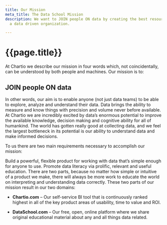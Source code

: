 ```yaml
---
title: Our Mission
meta_title: The Data School Mission
description: We want to JOIN people ON data by creating the best resources for building
  a data driven organization.

---
```

<h1 class="title centered mb-5">{{page.title}}</h1>

At Chartio we describe our mission in four words which, not coincidentally, can be understood by both people and machines. Our mission is to:

## JOIN people ON data

In other words, our aim is to enable anyone (not just data teams) to be able to explore, analyze and understand their data. Data brings the ability to measure and know things with precision and volume never before available. At Chartio we are incredibly excited by data’s enormous potential to improve the available knowledge, decision making and cognitive ability for all of humankind. The world has gotten really good at collecting data, and we feel the largest bottleneck in its potential is our ability to understand data and make informed decisions.

To us there are two main requirements necessary to accomplish our mission:

Build a powerful, flexible product for working with data that’s simple enough for anyone to use.
Promote data literacy via prolific, relevant and useful education.
There are two parts, because no matter how simple or intuitive of a product we make, there will always be more work to educate the world on interpreting and understanding data correctly. These two parts of our mission result in our two domains:

* **Chartio.com** – Our self-service BI tool that is continuously ranked highest in all of the key product areas of usability, time to value and ROI.

* **‍DataSchool.com** – Our free, open, online platform where we share original educational material about any and all things data related.